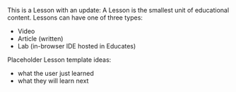 This is a Lesson with an update:
A Lesson is the smallest unit of educational content. Lessons can have one of three types:

- Video
- Article (written)
- Lab (in-browser IDE hosted in Educates)

Placeholder Lesson template ideas:

- what the user just learned
- what they will learn next
